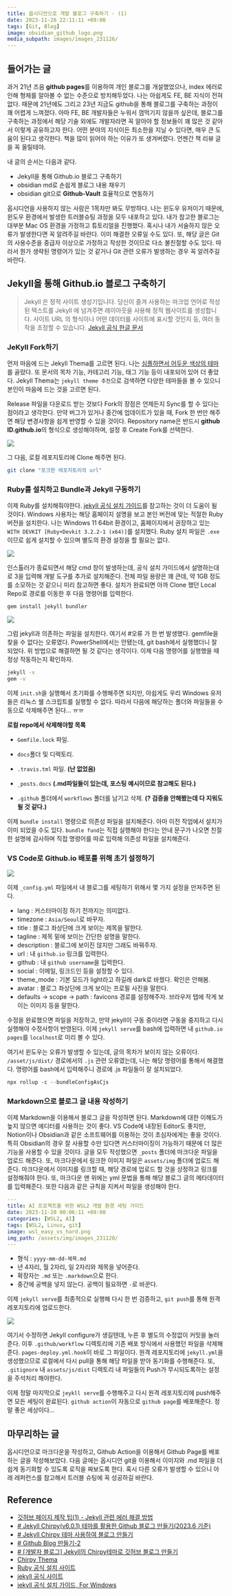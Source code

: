 ```yaml
---
title: 옵시디언으로 개발 블로그 구축하기 - (1)
date: 2023-11-26 22:11:11 +09:00
tags: [Git, Blog]
image: obsidian_github_logo.png
media_subpath: images/images_231126/
---
```



## 들어가는 글

과거 21년 즈음 **github pages**를 이용하여 개인 블로그를 개설했었으나, index 에러로 인해 형체를 알아볼 수 없는 수준으로 방치해두었다. 나는 아쉽게도 FE, BE 지식이 전혀 없다. 때문에 21년에도 그리고 23년 지금도 github을 통해 블로그를 구축하는 과정이 꽤 어렵게 느껴졌다. 아마 FE, BE 개발자들은 누워서 껌먹기지 않을까 싶은데, 블로그를 구축하는 과정에서 해당 기술 외에도 개발자라면 꼭 알아야 할 정보들이 꽤 많은 것 같아서 이렇게 공유하고자 한다. 어떤 분야의 지식이든 최소한을 지닐 수 있다면, 매우 큰 도움이 된다고 생각한다. 책을 많이 읽어야 하는 이유가 또 생겨버렸다. 언젠간 책 리뷰 글을 꼭 올릴테야.

<!--more-->



내 글의 순서는 다음과 같다.

- Jekyll을 통해 Github.io 블로그 구축하기
- obsidian md로 손쉽게 블로그 내용 채우기
- obsidian git으로 **Github-Vault** 효율적으로 연동하기

옵시디언을 사용하지 않는 사람은 1목차만 봐도 무방하다. 나는 윈도우 유저이기 때문에, 윈도우 환경에서 발생한 트러블슈팅 과정을 모두 내포하고 있다. 내가 참고한 블로그는 대부분 Mac OS 환경을 가정하고 튜토리얼을 진행했다. 혹시나 내가 서술하지 않은 오류가 발생한다면 꼭 알려주길 바란다. 이미 해결한 오류일 수도 있다. 또, 해당 글은 Git의 사용수준을 중급자 이상으로 가정하고 작성한 것이므로 다소 불친절할 수도 있다. 따라서 뭔가 생략된 명령어가 있는 것 같거나 Git 관련 오류가 발생하는 경우 꼭 알려주길 바란다.

## Jekyll을 통해 Github.io 블로그 구축하기

>Jekyll 은 정적 사이트 생성기입니다. 당신이 즐겨 사용하는 마크업 언어로 작성된 텍스트를 Jekyll 에 넘겨주면 레이아웃을 사용해 정적 웹사이트를 생성합니다. 사이트 URL 의 형식이나 어떤 데이터를 사이트에 표시할 것인지 등, 여러 동작을 조정할 수 있습니다. [Jekyll 공식 한글 문서](https://jekyllrb-ko.github.io/docs/)
### JeKyll Fork하기

먼저 마음에 드는 Jekyll Thema를 고르면 된다. 나는 [심플하면서 어두운 색상의 테마](https://github.com/cotes2020/jekyll-theme-chirpy)를 골랐다. 또 문서의 목차 기능, 카테고리 기능, 태그 기능 등이 내포되어 있어 더 좋았다. Jekyll Thema는 `jekyll theme 추천`으로 검색하면 다양한 테마들을 볼 수 있으니 본인이 마음에 드는 것을 고르면 된다.

Release 파일을 다운로드 받는 것보다 Fork의 장점은 언제든지 Sync를 할 수 있다는 점이라고 생각한다. 만약 버그가 있거나 중간에 업데이트가 있을 때, Fork 한 번만 해주면 해당 변경사항을 쉽게 반영할 수 있을 것이다. Repository name은 반드시 **github ID.github.io**의 형식으로 생성해야하며, 설정 후 Create Fork를 선택한다.

<img src='/images/images_231126/obsidian_github_io.png'>

그 다음, 로컬 레포지토리에 Clone 해주면 된다.

```bash
git clone "포크한 레포지토리의 url"
```

### Ruby를 설치하고 Bundle과 Jekyll 구동하기

이제 Ruby를 설치해줘야한다. [jekyll 공식 설치 가이드](https://jekyllrb.com/docs/installation/)를 참고하는 것이 더 도움이 될 것이다. Windows 사용자는 해당 홈페이지 설명을 보고 본인 버전에 맞는 적절한 Ruby 버전을 설치한다. 나는 Windows 11 64bit 환경이고, 홈페이지에서 권장하고 있는 `WITH DEVKIT [Ruby+Devkit 3.2.2-1 (x64)]`를 설치했다. Ruby 설치 파일은 `.exe`이므로 쉽게 설치할 수 있으며 별도의 환경 설정을 할 필요는 없다.

<img src='/images/images_231126/obsidian_ruby.png'>

인스톨러가 종료되면서 해당 cmd 창이 발생하는데, 공식 설치 가이드에서 설명하는대로 3을 입력해 개발 도구를 추가로 설치해준다. 전체 파일 용량은 꽤 큰데, 약 1GB 정도를 소모하는 것 같으니 미리 참고하면 좋다. 설치가 완료되면 아까 Clone 했던 Local Repo로 경로를 이동한 후 다음 명령어를 입력한다.

```bash
gem install jekyll bundler
```

<img src='/images/images_231126/obsidian_gem_install.png'>

그럼 jekyll과 의존하는 파일을 설치한다. 여기서 #오류 가 한 번 발생했다. gemfile을 찾을 수 없다는 오류였다. PowerShell에서는 안됐는데, git bash에서 실행했더니 잘 되었다. 위 방법으로 해결하면 될 것 같다는 생각이다. 이제 다음 명령어를 실행했을 때 정상 작동하는지 확인하자.

```bash
jekyll -v
gem -v
```

이제 `init.sh`을 실행해서 초기화를 수행해주면 되지만, 아쉽게도 우리 Windows 유저들은 리눅스 쉘 스크립트를 실행할 수 없다. 따라서 다음에 해당하는 폴더와 파일들을 수동으로 삭제해주면 된다... ㅠㅠ

**로컬 repo에서 삭제해야할 목록**

- `Gemfile.lock` 파일.

- `docs`폴더 및 디렉토리.

- `.travis.tml` 파일. **(난 없었음)**

- `_posts.docs` **(.md파일들이 있는데, 포스팅 예시이므로 참고해도 된다.)**

- `.github` 폴더에서 `workflows` 폴더를 남기고 삭제. **(? 검증을 안해봤는데 다 지워도 될 것 같다.)**

이제 `bundle install` 명령으로 의존성 파일을 설치해준다. 아마 이전 작업에서 설치가 이미 되었을 수도 있다. `bundle fund`는 직접 실행해야 한다는 안내 문구가 나오면 친절한 설명에 감사하며 직접 명령어를 따로 입력해 의존성 파일을 설치해준다.

### VS Code로 Github.io 배포를 위해 초기 설정하기

<img src='/images/images_231126/obsidian_vscode.png'>

이제  `_config.yml` 파일에서 내 블로그를 세팅하기 위해서 몇 가지 설정을 만져주면 된다.

- lang : 커스터마이징 하기 전까지는 의미없다.    
- timezone : `Asia/Seoul`로 바꾸자.    
- title : 블로그 좌상단에 크게 보이는 제목을 말한다.    
- tagline : 제목 밑에 보이는 간단한 설명을 말한다.    
- description : 블로그에 보이진 않지만 그래도 바꿔주자.    
- url : 내 `github.io` 링크를 입력한다.    
- github : 내 `github username`을 입력한다.    
- social : 이메일, 링크드인 등을 설정할 수 있다.    
- theme_mode : 기본 모드가 light라고 하길래 dark로 바꿨다. 확인은 안해봄.    
- avatar : 블로그 좌상단에 크게 보이는 프로필 사진을 말한다.    
- defaults -> scope -> path : favicons 경로를 설정해주자. 브라우저 탭에 작게 보이는 이미지 등을 말한다.    

수정을 완료했으면 파일을 저장하고, 만약 jekyll이 구동 중이라면 구동을 중지하고 다시 실행해야 수정사항이 반영된다. 이제 `jekyll serve`를 bash에 입력하면 내 `github.io pages`를 `localhost`로 미리 볼 수 있다.

여기서 윈도우는 오류가 발생할 수 있는데, 글의 목차가 보이지 않는 오류이다. `/asset/js/dist/` 경로에서의 `.js` 관련 오류였는데, 나는 해당 명령어를 통해서 해결했다. 명령어를 bash에서 입력해주니 경로에 .js 파일들이 잘 설치되었다. 

```js
npx rollup -c --bundleConfigAsCjs
```
### Markdown으로 블로그 글 내용 작성하기

이제 Markdown을 이용해서 블로그 글을 작성하면 된다. Markdown에 대한 이해도가 높지 않으면 에디터를 사용하는 것이 좋다. VS Code에 내장된 Editor도 좋지만, Notion이나 Obsidian과 같은 소프트웨어를 이용하는 것이 초심자에게는 좋을 것이다. 특히 Obsidian의 경우 잘 사용할 수만 있다면 커스터마이징이 가능하기 때문에 더 많은 기능을 사용할 수 있을 것이다. 글을 모두 작성했으면 `_posts` 폴더에 마크다운 파일을 업로드 해준다. 또, 마크다운에서 링크한 이미지 파일은 `assets/img` 폴더에 업로드 해준다. 마크다운에서 이미지를 링크할 때, 해당 경로에 업로드 할 것을 상정하고 링크를 설정해줘야 한다. 또, 마크다운 맨 위에는 yml 문법을 통해 해당 블로그 글의 메타데이터를 입력해준다. 또한 다음과 같은 규칙을 지켜서 파일을 생성해야 한다.

```yml
---
title: AI 프로젝트를 위한 WSL2 개발 환경 세팅 가이드
date: 2023-11-20 00:06:11 +09:00
categories: [WSL2, AI]
tags: [WSL2, Linux, git]
image: wsl_easy_vs_hard.png
img_path: /assets/img/images_231120/
---
```

- 형식 : `yyyy-mm-dd-제목.md`
- 년 4자리, 월 2자리, 일 2자리와 제목을 넣어준다.
- 확장자는 `.md` 또는 `.markdown`으로 한다.
- 중간에 공백을 넣지 않는다. 공백이 필요하면 `-`로 바꾼다.

이제 `jekyll serve`를 최종적으로 실행해 다시 한 번 검증하고, `git push`를 통해 원격 레포지토리에 업로드한다.

<img src='/images/images_231126/obsidian_githubaction.png'>

여기서 수정하면 Jekyll configure가 생길텐데, 누른 후 별도의 수정없이 커밋을 눌러준다. 이후 `.github/workflow` 디렉토리에 기존 배포 방식에서 사용했던 파일을 삭제해준다. `pages-deploy.yml.hook`이 바로 그 파일이다. 원격 레포지토리에 `jekyll.yml`을 생성했으므로 로컬에서 다시 pull을 통해 해당 파일을 받아 동기화를 수행해준다. 또, `.gitignore` 내 `assets/js/dist` 디렉토리 내 파일들의 Push가 무시되도록하는 설정을 주석처리 해야한다.

이제 정말 마지막으로 `jeykll serve`를 수행해주고 다시 원격 레포지토리에 push해주면 모든 세팅이 완료된다. `github action`이 자동으로 `github page`를 배포해준다. 정말 좋은 세상이다...

## 마무리하는 글

옵시디언으로 마크다운을 작성하고, Github Action을 이용해서 Github Page를 배포하는 글을 작성해보았다. 다음 글에는 옵시디언 git을 이용해서 이미지와 .md 파일을 더 쉽게 동기화할 수 있도록 로직을 짜보도록 한다. 혹시 다른 오류가 발생할 수 있으니 아래 레퍼런스를 참고해서 트러블 슈팅에 꼭 성공하길 바란다.

## Reference

- [깃허브 페이지 제작 팁(1) - Jekyll 관련 에러 해결 방법](https://synoti21.github.io/blog%20dev/There-are-no-gemspecs-at-~~-%ED%95%B4%EA%B2%B0-%EB%B0%A9%EB%B2%95-(%EA%B9%83%ED%97%99-%ED%8E%98%EC%9D%B4%EC%A7%80-%EA%B2%8C%EC%8B%9C%ED%95%A0-%EB%95%8C)/)
- [# Jekyll Chirpy(v6.0.1) 테마를 활용한 Github 블로그 만들기(2023.6 기준)](https://jjikin.com/posts/Jekyll-Chirpy-%ED%85%8C%EB%A7%88%EB%A5%BC-%ED%99%9C%EC%9A%A9%ED%95%9C-Github-%EB%B8%94%EB%A1%9C%EA%B7%B8-%EB%A7%8C%EB%93%A4%EA%B8%B0(2023-6%EC%9B%94-%EA%B8%B0%EC%A4%80)/)
- [# Jekyll Chirpy 테마 사용하여 블로그 만들기](https://www.irgroup.org/posts/jekyll-chirpy/)
- [# Github Blog 만들기-2](https://velog.io/@hashnsalt/Github-Blog-%EB%A7%8C%EB%93%A4%EA%B8%B0-2)
- [# [개발자 블로그] Jekyll의 Chirpy테마로 깃허브 블로그 만들기](https://j1mmyson.github.io/posts/StartingBlog/)
- [Chirpy Thema](https://github.com/cotes2020/jekyll-theme-chirpy)
- [Ruby 공식 설치 사이트](https://rubyinstaller.org/downloads/)
- [jekyll 공식 사이트](https://jekyllrb.com/)
- [jekyll 공식 설치 가이드, For Windows](https://jekyllrb.com/docs/installation/windows/)
